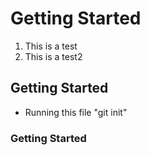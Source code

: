 # Getting Started

1. This is a test
2. This is a test2

## Getting Started

* Running this file
"git init"


### Getting Started

